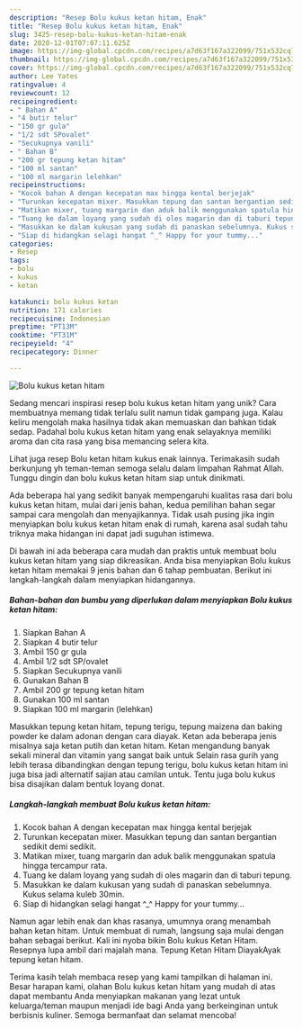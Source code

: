 ```yaml
---
description: "Resep Bolu kukus ketan hitam, Enak"
title: "Resep Bolu kukus ketan hitam, Enak"
slug: 3425-resep-bolu-kukus-ketan-hitam-enak
date: 2020-12-01T07:07:11.625Z
image: https://img-global.cpcdn.com/recipes/a7d63f167a322099/751x532cq70/bolu-kukus-ketan-hitam-foto-resep-utama.jpg
thumbnail: https://img-global.cpcdn.com/recipes/a7d63f167a322099/751x532cq70/bolu-kukus-ketan-hitam-foto-resep-utama.jpg
cover: https://img-global.cpcdn.com/recipes/a7d63f167a322099/751x532cq70/bolu-kukus-ketan-hitam-foto-resep-utama.jpg
author: Lee Yates
ratingvalue: 4
reviewcount: 12
recipeingredient:
- " Bahan A"
- "4 butir telur"
- "150 gr gula"
- "1/2 sdt SPovalet"
- "Secukupnya vanili"
- " Bahan B"
- "200 gr tepung ketan hitam"
- "100 ml santan"
- "100 ml margarin lelehkan"
recipeinstructions:
- "Kocok bahan A dengan kecepatan max hingga kental berjejak"
- "Turunkan kecepatan mixer. Masukkan tepung dan santan bergantian sedikit demi sedikit."
- "Matikan mixer, tuang margarin dan aduk balik menggunakan spatula hingga tercampur rata."
- "Tuang ke dalam loyang yang sudah di oles magarin dan di taburi tepung."
- "Masukkan ke dalam kukusan yang sudah di panaskan sebelumnya. Kukus selama kuleb 30min."
- "Siap di hidangkan selagi hangat ^_^ Happy for your tummy..."
categories:
- Resep
tags:
- bolu
- kukus
- ketan

katakunci: bolu kukus ketan 
nutrition: 171 calories
recipecuisine: Indonesian
preptime: "PT13M"
cooktime: "PT31M"
recipeyield: "4"
recipecategory: Dinner

---
```



![Bolu kukus ketan hitam](https://img-global.cpcdn.com/recipes/a7d63f167a322099/751x532cq70/bolu-kukus-ketan-hitam-foto-resep-utama.jpg)

Sedang mencari inspirasi resep bolu kukus ketan hitam yang unik? Cara membuatnya memang tidak terlalu sulit namun tidak gampang juga. Kalau keliru mengolah maka hasilnya tidak akan memuaskan dan bahkan tidak sedap. Padahal bolu kukus ketan hitam yang enak selayaknya memiliki aroma dan cita rasa yang bisa memancing selera kita.

Lihat juga resep Bolu ketan hitam kukus enak lainnya. Terimakasih sudah berkunjung yh teman-teman semoga selalu dalam limpahan Rahmat Allah. Tunggu dingin dan bolu kukus ketan hitam siap untuk dinikmati.

Ada beberapa hal yang sedikit banyak mempengaruhi kualitas rasa dari bolu kukus ketan hitam, mulai dari jenis bahan, kedua pemilihan bahan segar sampai cara mengolah dan menyajikannya. Tidak usah pusing jika ingin menyiapkan bolu kukus ketan hitam enak di rumah, karena asal sudah tahu triknya maka hidangan ini dapat jadi suguhan istimewa.


Di bawah ini ada beberapa cara mudah dan praktis untuk membuat bolu kukus ketan hitam yang siap dikreasikan. Anda bisa menyiapkan Bolu kukus ketan hitam memakai 9 jenis bahan dan 6 tahap pembuatan. Berikut ini langkah-langkah dalam menyiapkan hidangannya.

<!--inarticleads1-->

##### Bahan-bahan dan bumbu yang diperlukan dalam menyiapkan Bolu kukus ketan hitam:

1. Siapkan  Bahan A
1. Siapkan 4 butir telur
1. Ambil 150 gr gula
1. Ambil 1/2 sdt SP/ovalet
1. Siapkan Secukupnya vanili
1. Gunakan  Bahan B
1. Ambil 200 gr tepung ketan hitam
1. Gunakan 100 ml santan
1. Siapkan 100 ml margarin (lelehkan)


Masukkan tepung ketan hitam, tepung terigu, tepung maizena dan baking powder ke dalam adonan dengan cara diayak. Ketan ada beberapa jenis misalnya saja ketan putih dan ketan hitam. Ketan mengandung banyak sekali mineral dan vitamin yang sangat baik untuk Selain rasa gurih yang lebih terasa dibandingkan dengan tepung terigu, bolu kukus ketan hitam ini juga bisa jadi alternatif sajian atau camilan untuk. Tentu juga bolu kukus bisa disajikan dalam bentuk loyang donat. 

<!--inarticleads2-->

##### Langkah-langkah membuat Bolu kukus ketan hitam:

1. Kocok bahan A dengan kecepatan max hingga kental berjejak
1. Turunkan kecepatan mixer. Masukkan tepung dan santan bergantian sedikit demi sedikit.
1. Matikan mixer, tuang margarin dan aduk balik menggunakan spatula hingga tercampur rata.
1. Tuang ke dalam loyang yang sudah di oles magarin dan di taburi tepung.
1. Masukkan ke dalam kukusan yang sudah di panaskan sebelumnya. Kukus selama kuleb 30min.
1. Siap di hidangkan selagi hangat ^_^ Happy for your tummy...


Namun agar lebih enak dan khas rasanya, umumnya orang menambah bahan ketan hitam. Untuk membuat di rumah, langsung saja mulai dengan bahan sebagai berikut. Kali ini nyoba bikin Bolu kukus Ketan Hitam. Resepnya lupa ambil dari majalah mana. Tepung Ketan Hitam DiayakAyak tepung ketan hitam. 

Terima kasih telah membaca resep yang kami tampilkan di halaman ini. Besar harapan kami, olahan Bolu kukus ketan hitam yang mudah di atas dapat membantu Anda menyiapkan makanan yang lezat untuk keluarga/teman maupun menjadi ide bagi Anda yang berkeinginan untuk berbisnis kuliner. Semoga bermanfaat dan selamat mencoba!
